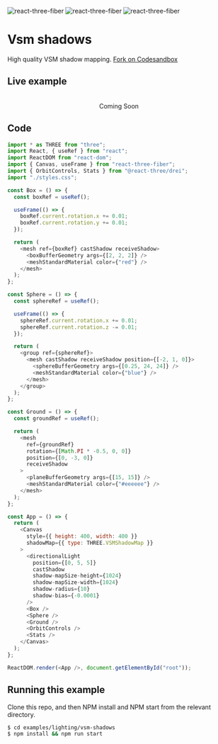 ![react-three-fiber](https://img.shields.io/badge/dynamic/json?url=https://raw.githubusercontent.com/onion2k/r3f-by-example/develop/examples/lighting/vsm-shadows/package.json&label=react-three-fiber&query=$.dependencies['react-three-fiber']&color=green) ![react-three-fiber](https://img.shields.io/badge/dynamic/json?url=https://raw.githubusercontent.com/onion2k/r3f-by-example/develop/examples/lighting/vsm-shadows/package.json&label=three&query=$.dependencies['three']&color=green) ![react-three-fiber](https://img.shields.io/badge/dynamic/json?url=https://raw.githubusercontent.com/onion2k/r3f-by-example/develop/examples/lighting/vsm-shadows/package.json&label=@react-three/drei&query=$.dependencies['@react-three/drei']&color=green)

# Vsm shadows

High quality VSM shadow mapping. [Fork on Codesandbox](https://githubbox.com/onion2k/r3f-by-example/tree/develop/examples/lighting/vsm-shadows)

## Live example
<div align="center">
  <br>
Coming Soon
  <br>
</div>

## Code
```js
import * as THREE from "three";
import React, { useRef } from "react";
import ReactDOM from "react-dom";
import { Canvas, useFrame } from "react-three-fiber";
import { OrbitControls, Stats } from "@react-three/drei";
import "./styles.css";

const Box = () => {
  const boxRef = useRef();

  useFrame(() => {
    boxRef.current.rotation.x += 0.01;
    boxRef.current.rotation.y += 0.01;
  });

  return (
    <mesh ref={boxRef} castShadow receiveShadow>
      <boxBufferGeometry args={[2, 2, 2]} />
      <meshStandardMaterial color={"red"} />
    </mesh>
  );
};

const Sphere = () => {
  const sphereRef = useRef();

  useFrame(() => {
    sphereRef.current.rotation.x += 0.01;
    sphereRef.current.rotation.z -= 0.01;
  });

  return (
    <group ref={sphereRef}>
      <mesh castShadow receiveShadow position={[-2, 1, 0]}>
        <sphereBufferGeometry args={[0.25, 24, 24]} />
        <meshStandardMaterial color={"blue"} />
      </mesh>
    </group>
  );
};

const Ground = () => {
  const groundRef = useRef();

  return (
    <mesh
      ref={groundRef}
      rotation={[Math.PI * -0.5, 0, 0]}
      position={[0, -3, 0]}
      receiveShadow
    >
      <planeBufferGeometry args={[15, 15]} />
      <meshStandardMaterial color={"#eeeeee"} />
    </mesh>
  );
};

const App = () => {
  return (
    <Canvas
      style={{ height: 400, width: 400 }}
      shadowMap={{ type: THREE.VSMShadowMap }}
    >
      <directionalLight
        position={[0, 5, 5]}
        castShadow
        shadow-mapSize-height={1024}
        shadow-mapSize-width={1024}
        shadow-radius={10}
        shadow-bias={-0.0001}
      />
      <Box />
      <Sphere />
      <Ground />
      <OrbitControls />
      <Stats />
    </Canvas>
  );
};

ReactDOM.render(<App />, document.getElementById("root"));

```

## Running this example

Clone this repo, and then NPM install and NPM start from the relevant directory.

```bash
$ cd examples/lighting/vsm-shadows
$ npm install && npm run start
```